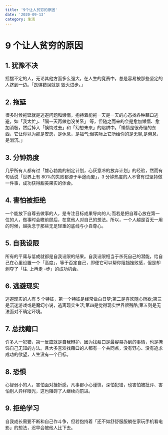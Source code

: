```yaml
---
title: '9个让人贫穷的原因'
date: '2020-09-13'
category: 生活
---
```


# 9 个让人贫穷的原因

## 1. 犹豫不决

摇摆不定的人，无论其他方面多么强大，在人生的竞赛中，总是容易被那些坚定的人挤到一边。「畏惧错误就是 毁灭进步。」

## 2. 拖延

很多时候拖延就是逃避问题和懒惰，抱持着能拖一天是一天的心态找各种藉口逃避，如「我太忙」、「隔一天再做也没关系」 等，但随之而来的会是愈加懒惰、愈加消极，然后掉入「懊悔过去」和「幻想未来」的陷阱中。「懒惰是很奇怪的东西，它让你以为那是安逸，是休息，是福气;但实际上它所给你的是无聊,是倦怠，是消沉。」

## 3. 分钟热度

几乎所有人都有过「雄心勃勃的制定计划，心灰意冷的放弃计划」的经验，然而有句话说「世界上有 80%的失败都源于半途而废」，3 分钟热度的人不曾有过坚持做一件事，成功获得甜美果实的体会。

## 4. 害怕被拒绝

一个能放下自尊去做事的人，是专注目标成果导向的人;而若是把自尊心放在第一位的人，做事时会瞻前顾后，在意他人对自己的想法。所以，一个人越是百无一用的时候，越执念于那些无足轻重的底线与小自尊心。

## 5. 自我设限

所有的平庸与低成就都是自我设限的结果。自我设限相当于杀死自己的潜能，给自己在心里设置一个「高度」，等于否定自己，即便它可以帮你阻挡挫败感，但是却剥夺了「往. 上再走 -步」的成功机会。

## 6. 逃避现实

逃避现实的人有 5 个特征，第一个特征是经常做白日梦;第二是喜欢随心所欲;第三是沉迷游戏或是魔幻小说，逃离现实生活;第四是觉得现实世界很残酷;第五则是无法面对不确定环境。

## 7. 总找藉口

许多人一犯错，第一反应就是自我辩护，因为找藉口是最容易办到的事情，也是掩饰自己无知的方法。且大多喜欢找藉口的人都有一个共同点，没有野心、没有追求成功的欲望，人生没有一个目标。

## 8. 恐惧

心智弱小的人，害怕面对挫折感，凡事都小心谨慎，深怕犯错，也害怕被批评、害怕别人异样眼光，这也阻碍了人继续向前进。

## 9. 拒绝学习

自我成长需要不断和自己作斗争，但若抱持着「还不如舒舒服服躺在家玩手机看电影」的想法，迟早会被他人比下去。
